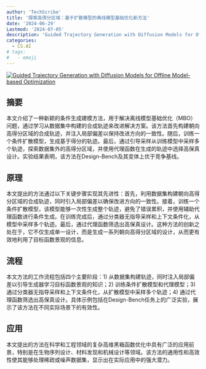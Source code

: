 ```yaml
---
author: 'TechScribe'
title: '探索高得分区域：基于扩散模型的离线模型基础优化新方法'
date: '2024-06-29'
Lastmod: '2024-07-05'
description: 'Guided Trajectory Generation with Diffusion Models for Offline Model-based Optimization'
categories:
  - CS.AI
# tags:
#   - emoji
---
```


[![Guided Trajectory Generation with Diffusion Models for Offline Model-based Optimization](https://arxiv-research-1301205113.cos.ap-guangzhou.myqcloud.com/images/2407.01624v1.pdf_0.jpg)](https://arxiv.org/abs/2407.01624v1)

## 摘要

本文介绍了一种新颖的条件生成建模方法，用于解决离线模型基础优化（MBO）问题，通过学习从数据集中构建的合成轨迹来改进解决方案。该方法首先构建朝向高得分区域的合成轨迹，并注入局部偏差以保持改进方向的一致性。随后，训练一个条件扩散模型，生成基于得分的轨迹。最后，通过引导采样从训练模型中采样多个轨迹，探索数据集外的高得分区域，并使用代理函数在生成的轨迹中选择高保真设计。实验结果表明，该方法在Design-Bench及其变体上优于竞争基线。<!--more-->

## 原理

本文提出的方法通过以下关键步骤实现其先进性：首先，利用数据集构建朝向高得分区域的合成轨迹，同时引入局部偏差以确保改进方向的一致性。接着，训练一个条件扩散模型，该模型能够一次性生成整个轨迹，避免了错误累积，并使用辅助代理函数进行条件生成。在训练完成后，通过分类器无指导采样和上下文条件化，从模型中采样多个轨迹。最后，通过代理函数筛选出高保真设计。这种方法的创新之处在于，它不仅生成单一设计，而是生成一系列朝向高得分区域的设计，从而更有效地利用了目标函数景观的信息。

## 流程

本文方法的工作流程包括四个主要阶段：1) 从数据集构建轨迹，同时注入局部偏差以引导生成器学习目标函数景观的知识；2) 训练条件扩散模型和代理模型；3) 通过分类器无指导采样和上下文条件化，从扩散模型中采样多个轨迹；4) 通过代理函数筛选出高保真设计。具体示例包括在Design-Bench任务上的广泛实验，展示了该方法在不同实际场景下的有效性。

## 应用

本文提出的方法在科学和工程领域的复杂高维黑箱函数优化中具有广泛的应用前景，特别是在生物序列设计、材料发现和机械设计等领域。该方法的通用性和高效性使其能够处理稀疏或噪声数据集，显示出在实际应用中的强大潜力。